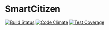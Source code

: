 # SmartCitizen

[![Build Status](https://travis-ci.org/johnrees/smartcitizen.svg?branch=master)](https://travis-ci.org/johnrees/smartcitizen)
[![Code Climate](https://codeclimate.com/github/johnrees/smartcitizen/badges/gpa.svg)](https://codeclimate.com/github/johnrees/smartcitizen)
[![Test Coverage](https://codeclimate.com/github/johnrees/smartcitizen/badges/coverage.svg)](https://codeclimate.com/github/johnrees/smartcitizen)
